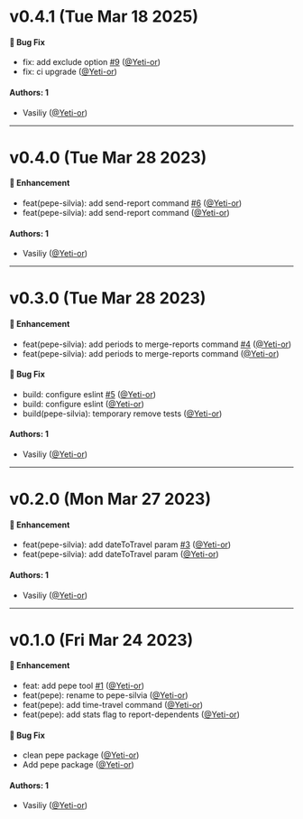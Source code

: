 # v0.4.1 (Tue Mar 18 2025)

#### 🐛 Bug Fix

- fix: add exclude option [#9](https://github.com/salute-developers/plasma-tools/pull/9) ([@Yeti-or](https://github.com/Yeti-or))
- fix: ci upgrade ([@Yeti-or](https://github.com/Yeti-or))

#### Authors: 1

- Vasiliy ([@Yeti-or](https://github.com/Yeti-or))

---

# v0.4.0 (Tue Mar 28 2023)

#### 🚀 Enhancement

- feat(pepe-silvia): add send-report command [#6](https://github.com/salute-developers/plasma-tools/pull/6) ([@Yeti-or](https://github.com/Yeti-or))
- feat(pepe-silvia): add send-report command ([@Yeti-or](https://github.com/Yeti-or))

#### Authors: 1

- Vasiliy ([@Yeti-or](https://github.com/Yeti-or))

---

# v0.3.0 (Tue Mar 28 2023)

#### 🚀 Enhancement

- feat(pepe-silvia): add periods to merge-reports command [#4](https://github.com/salute-developers/plasma-tools/pull/4) ([@Yeti-or](https://github.com/Yeti-or))
- feat(pepe-silvia): add periods to merge-reports command ([@Yeti-or](https://github.com/Yeti-or))

#### 🐛 Bug Fix

- build: configure eslint [#5](https://github.com/salute-developers/plasma-tools/pull/5) ([@Yeti-or](https://github.com/Yeti-or))
- build: configure eslint ([@Yeti-or](https://github.com/Yeti-or))
- build(pepe-silvia): temporary remove tests ([@Yeti-or](https://github.com/Yeti-or))

#### Authors: 1

- Vasiliy ([@Yeti-or](https://github.com/Yeti-or))

---

# v0.2.0 (Mon Mar 27 2023)

#### 🚀 Enhancement

- feat(pepe-silvia): add dateToTravel param [#3](https://github.com/salute-developers/plasma-tools/pull/3) ([@Yeti-or](https://github.com/Yeti-or))
- feat(pepe-silvia): add dateToTravel param ([@Yeti-or](https://github.com/Yeti-or))

#### Authors: 1

- Vasiliy ([@Yeti-or](https://github.com/Yeti-or))

---

# v0.1.0 (Fri Mar 24 2023)

#### 🚀 Enhancement

- feat: add pepe tool [#1](https://github.com/salute-developers/plasma-tools/pull/1) ([@Yeti-or](https://github.com/Yeti-or))
- feat(pepe): rename to pepe-silvia ([@Yeti-or](https://github.com/Yeti-or))
- feat(pepe): add time-travel command ([@Yeti-or](https://github.com/Yeti-or))
- feat(pepe): add stats flag to report-dependents ([@Yeti-or](https://github.com/Yeti-or))

#### 🐛 Bug Fix

- clean pepe package ([@Yeti-or](https://github.com/Yeti-or))
- Add pepe package ([@Yeti-or](https://github.com/Yeti-or))

#### Authors: 1

- Vasiliy ([@Yeti-or](https://github.com/Yeti-or))
